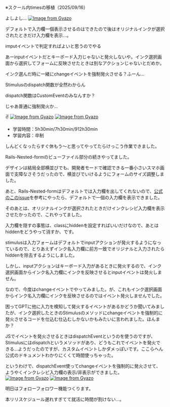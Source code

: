 ※スクール内timesの移植（2025/09/16）


よしよし…
[![Image from Gyazo](https://i.gyazo.com/8c8ae9c295cde12c4bd66ea325be2743.png)](https://gyazo.com/8c8ae9c295cde12c4bd66ea325be2743)

デフォルトで入力欄一個表示させるのはできたので後はオリジナルインクが選択されたときだけ入力欄を表示…。

imputイベントで判定すればよいと思うのでやる

あーinputイベントだとキーボード入力じゃないと発火しないや。インク選択画面から選択してフォームに反映させたときは別なアクションじゃないとだめか。

インク選んだ時に一緒にchangeイベントを強制発火させる？ふーん…

Stimulusのdispatch関数が全然わからん

dispatch関数はCustomEventのみなんすか？

じゃあ普通に強制発火か…

:v: 
[![Image from Gyazo](https://i.gyazo.com/e0e0dc47c5ed4caba8afe39f600f73f0.gif)](https://gyazo.com/e0e0dc47c5ed4caba8afe39f600f73f0)
[![Image from Gyazo](https://i.gyazo.com/6ea9f217e5c38f796910a92c97603b20.gif)](https://gyazo.com/6ea9f217e5c38f796910a92c97603b20)


- 学習時間：5h30min/7h30min/912h30min
- 学習内容：卒制
  

しんどくなったらすぐ休もう～と思ってやってたらけっこう作業できました。

Rails-Nested-formのビューファイル部分の続きやってました。

デザインは結局全部横並びでも、開発者モードで確認できる一番小さいスマホ画面で支障なさそうだったので、横並びでいけるようにフォームのサイズ調整しました。

あと、Rails-Nested-formはデフォルトでは入力欄を出してくれないので、[公式のこのissue](https://github.com/stimulus-components/stimulus-components/issues/62)を参考にやったら、デフォルトで一個の入力欄を表示できました。

そのあとは、オリジナルインクが選択されたときだけインクレシピ入力欄を表示させたかったので、これやってました。

入力欄を隠すの事態は、classにhiddenを設定すればいいだけなので、あとはhiddenをどうやって消すか、です。

stimulusは入力フォームはデフォルトでinputアクションが発火するようになっているので、とりあえずインク名入力欄に前方一致でオリジナルと入力されたらhiddenを除去するようにしました。

しかし、inputアクションはキーボード入力があるときに発火するので、インク選択画面からインク名入力欄にインクを反映させるとinputイベントは発火しません。

なので、今度はchangeイベントでやってみました。が、これもインク選択画面からインク名入力欄にインクを反映させるのではイベント発火しませんでした。

困ってGPTに他に入力を検知して発火するイベントがあるかどうか聞いてみましたが、インク選択したときのStimulusのメソッドにchangeイベントを強制的に発火させるコードを仕込む仕込むしかないかもみたいに言われました。ほんまか？

JSでイベントを発火させるときはdispatchEventというのを使うのですが、Stimulusにはdispatchというメソッドがあり、どうもこれでイベントを発火できる…ようだったのですが、カスタムイベントしかダメっぽいです。ここらへん公式のドキュメントわかりにくくて時間使っちゃった。

というわけで、dispatchEvent使ってchangeイベントを強制的に発火させて、ようやくインクレシピ入力欄の表示/非表示ができました。
[![Image from Gyazo](https://i.gyazo.com/e0e0dc47c5ed4caba8afe39f600f73f0.gif)](https://gyazo.com/e0e0dc47c5ed4caba8afe39f600f73f0)
[![Image from Gyazo](https://i.gyazo.com/6ea9f217e5c38f796910a92c97603b20.gif)](https://gyazo.com/6ea9f217e5c38f796910a92c97603b20)

明日はフォローフォロワー機能つくります。

本リリスケジュール遅れすぎてて就活に時間が割けない…。

